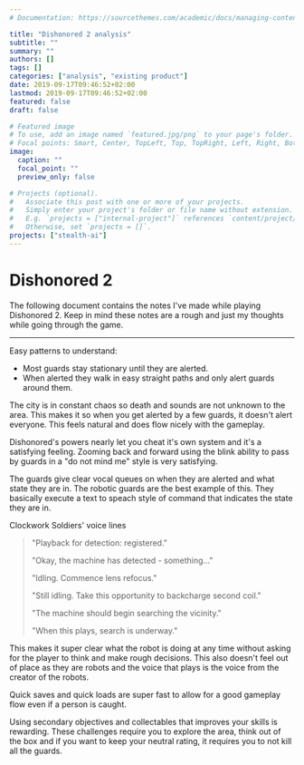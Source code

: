 ```yaml
---
# Documentation: https://sourcethemes.com/academic/docs/managing-content/

title: "Dishonored 2 analysis"
subtitle: ""
summary: ""
authors: []
tags: []
categories: ["analysis", "existing product"]
date: 2019-09-17T09:46:52+02:00
lastmod: 2019-09-17T09:46:52+02:00
featured: false
draft: false

# Featured image
# To use, add an image named `featured.jpg/png` to your page's folder.
# Focal points: Smart, Center, TopLeft, Top, TopRight, Left, Right, BottomLeft, Bottom, BottomRight.
image:
  caption: ""
  focal_point: ""
  preview_only: false

# Projects (optional).
#   Associate this post with one or more of your projects.
#   Simply enter your project's folder or file name without extension.
#   E.g. `projects = ["internal-project"]` references `content/project/deep-learning/index.md`.
#   Otherwise, set `projects = []`.
projects: ["stealth-ai"]
---
```


# Dishonored 2

The following document contains the notes I've made while playing Dishonored 2.
Keep in mind these notes are a rough and just my thoughts while going through the game.

---

Easy patterns to understand:

- Most guards stay stationary until they are alerted.
- When alerted they walk in easy straight paths and only alert guards around them.

The city is in constant chaos so death and sounds are not unknown to the area.
This makes it so when you get alerted by a few guards, it doesn't alert everyone.
This feels natural and does flow nicely with the gameplay.

Dishonored's powers nearly let you cheat it's own system and it's a satisfying feeling.
Zooming back and forward using the blink ability to pass by guards in a "do not mind me"
style is very satisfying.

The guards give clear vocal queues on when they are alerted and what state they are in.
The robotic guards are the best example of this.
They basically execute a text to speach style of command that indicates the state they are in.

Clockwork Soldiers' voice lines

> "Playback for detection: registered."
>
> "Okay, the machine has detected - something..."
>
> "Idling. Commence lens refocus."
>
> "Still idling. Take this opportunity to backcharge second coil."
>
> "The machine should begin searching the vicinity."
>
> "When this plays, search is underway."

This makes it super clear what the robot is doing at any time without asking for
the player to think and make rough decisions.
This also doesn't feel out of place as they are robots and the voice that plays
is the voice from the creator of the robots.

Quick saves and quick loads are super fast to allow for a good gameplay flow
even if a person is caught.

Using secondary objectives and collectables that improves your skills is rewarding.
These challenges require you to explore the area, think out of the box and if you
want to keep your neutral rating, it requires you to not kill all the guards.
